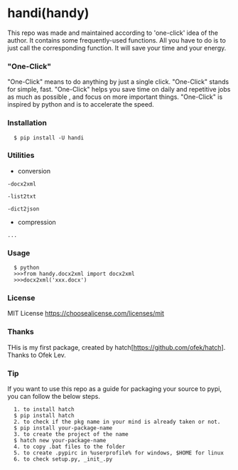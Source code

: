# handi(handy)

   This repo was made and maintained according to 'one-click' idea of the author.
It contains some frequently-used functions.
All you have to do is to just call the corresponding function.
It will save your time and your energy.

### "One-Click"

"One-Click" means to do anything by just a single click.
"One-Click" stands for simple, fast.
"One-Click" helps you save time on daily and repetitive jobs as much as possible
, and focus on more important things.
"One-Click" is inspired by python and is to accelerate the speed.

### Installation
      
      $ pip install -U handi

### Utilities 

   * conversion

    -docx2xml

    -list2txt

    -dict2json

   * compression

    ...
    
### Usage

      $ python
      >>>from handy.docx2xml import docx2xml
      >>>docx2xml('xxx.docx')

### License

   MIT License <https://choosealicense.com/licenses/mit>
   
### Thanks

  THis is my first package, created by hatch[https://github.com/ofek/hatch]. Thanks to Ofek Lev.
  
### Tip

  If you want to use this repo as a guide for packaging your source to pypi, you can follow the below steps.
  
      1. to install hatch
      $ pip install hatch
      2. to check if the pkg name in your mind is already taken or not.
      $ pip install your-package-name
      3. to create the project of the name
      $ hatch new your-package-name
      4. to copy .bat files to the folder
      5. to create .pypirc in %userprofile% for windows, $HOME for linux
      6. to check setup.py, _init_.py
